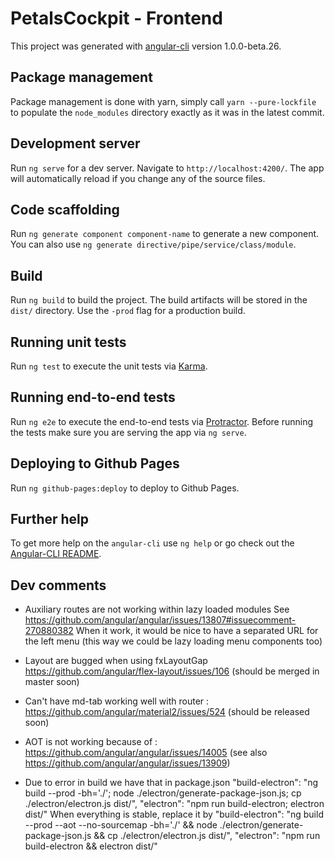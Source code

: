 # PetalsCockpit - Frontend

This project was generated with [angular-cli](https://github.com/angular/angular-cli) version 1.0.0-beta.26.

## Package management

Package management is done with yarn, simply call `yarn --pure-lockfile` to populate the `node_modules` directory exactly as it was in the latest commit.

## Development server
Run `ng serve` for a dev server. Navigate to `http://localhost:4200/`. The app will automatically reload if you change any of the source files.

## Code scaffolding

Run `ng generate component component-name` to generate a new component. You can also use `ng generate directive/pipe/service/class/module`.

## Build

Run `ng build` to build the project. The build artifacts will be stored in the `dist/` directory. Use the `-prod` flag for a production build.

## Running unit tests

Run `ng test` to execute the unit tests via [Karma](https://karma-runner.github.io).

## Running end-to-end tests

Run `ng e2e` to execute the end-to-end tests via [Protractor](http://www.protractortest.org/).
Before running the tests make sure you are serving the app via `ng serve`.

## Deploying to Github Pages

Run `ng github-pages:deploy` to deploy to Github Pages.

## Further help

To get more help on the `angular-cli` use `ng help` or go check out the [Angular-CLI README](https://github.com/angular/angular-cli/blob/master/README.md).

## Dev comments

- Auxiliary routes are not working within lazy loaded modules
  See https://github.com/angular/angular/issues/13807#issuecomment-270880382
  When it work, it would be nice to have a separated URL for the left menu (this way we could be lazy loading menu components too)

- Layout are bugged when using fxLayoutGap https://github.com/angular/flex-layout/issues/106 (should be merged in master soon)

- Can't have md-tab working well with router : https://github.com/angular/material2/issues/524 (should be released soon)

- AOT is not working because of : https://github.com/angular/angular/issues/14005 (see also https://github.com/angular/angular/issues/13909)

- Due to error in build we have that in package.json
    "build-electron": "ng build --prod -bh='./'; node ./electron/generate-package-json.js; cp ./electron/electron.js dist/",
    "electron": "npm run build-electron; electron dist/"
When everything is stable, replace it by
    "build-electron": "ng build --prod --aot --no-sourcemap -bh='./' && node ./electron/generate-package-json.js && cp ./electron/electron.js dist/",
    "electron": "npm run build-electron && electron dist/"
